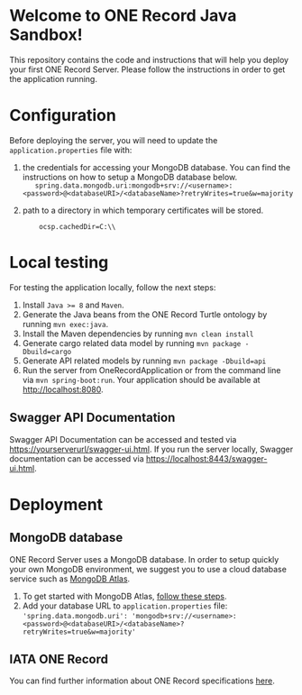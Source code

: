 # Welcome to ONE Record Java Sandbox!
This repository contains the code and instructions that will help you deploy your first ONE Record Server. Please follow the instructions in order to get the application running.

# Configuration 
Before deploying the server, you will need to update the `application.properties` file with:
1. the credentials for accessing your MongoDB database. You can find the instructions on how to setup a MongoDB database below.  
`    spring.data.mongodb.uri:mongodb+srv://<username>:<password>@<databaseURI>/<databaseName>?retryWrites=true&w=majority
`  
2. path to a directory in which temporary certificates will be stored.

    `    ocsp.cachedDir=C:\\`
# Local testing
For testing the application locally, follow the next steps:
1. Install `Java >= 8` and `Maven`. 
2. Generate the Java beans from the ONE Record Turtle ontology by running `mvn exec:java`.
3. Install the Maven dependencies by running `mvn clean install`
4. Generate cargo related data model by running `mvn package -Dbuild=cargo`
5. Generate API related models by running `mvn package -Dbuild=api`
6. Run the server from OneRecordApplication or from the command line via `mvn spring-boot:run`. Your application should be available at [http://localhost:8080](http://localhost:8080).

## Swagger API Documentation
Swagger API Documentation can be accessed and tested via [https://yourserverurl/swagger-ui.html](https://yourserverurl/swagger-ui.html). If you run the server locally, Swagger documentation can be accessed via [https://localhost:8443/swagger-ui.html](https://localhost:8443/swagger-ui.html).

# Deployment
## MongoDB database 
ONE Record Server uses a MongoDB database. In order to setup quickly your own MongoDB environment, we suggest you to use a cloud database service such as [MongoDB Atlas](https://www.mongodb.com/cloud/atlas).

1. To get started with MongoDB Atlas, [follow these steps](https://docs.atlas.mongodb.com/getting-started/). 
2. Add your database URL to `application.properties` file: `'spring.data.mongodb.uri': 'mongodb+srv://<username>:<password>@<databaseURI>/<databaseName>?retryWrites=true&w=majority'`

## IATA ONE Record
You can find further information about ONE Record specifications [here](https://github.com/IATA-Cargo/ONE-Record).
